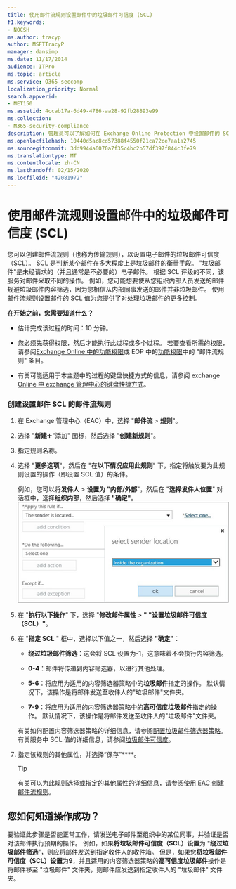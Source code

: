 ```yaml
---
title: 使用邮件流规则设置邮件中的垃圾邮件可信度 (SCL)
f1.keywords:
- NOCSH
ms.author: tracyp
author: MSFTTracyP
manager: dansimp
ms.date: 11/17/2014
audience: ITPro
ms.topic: article
ms.service: O365-seccomp
localization_priority: Normal
search.appverid:
- MET150
ms.assetid: 4ccab17a-6d49-4786-aa28-92fb28893e99
ms.collection:
- M365-security-compliance
description: 管理员可以了解如何在 Exchange Online Protection 中设置邮件的 SCL。
ms.openlocfilehash: 10440d5ac8cd57388f4550f21ca72ce7aa1a2745
ms.sourcegitcommit: 3dd9944a6070a7f35c4bc2b57df397f844c3fe79
ms.translationtype: MT
ms.contentlocale: zh-CN
ms.lasthandoff: 02/15/2020
ms.locfileid: "42081972"
---
```

# <a name="use-mail-flow-rules-to-set-the-spam-confidence-level-scl-in-messages"></a>使用邮件流规则设置邮件中的垃圾邮件可信度 (SCL)

您可以创建邮件流规则（也称为传输规则），以设置电子邮件的垃圾邮件可信度（SCL）。 SCL 是判断某个邮件在多大程度上是垃圾邮件的衡量手段。 "垃圾邮件"是未经请求的（并且通常是不必要的）电子邮件。 根据 SCL 评级的不同，该服务对邮件采取不同的操作。 例如，您可能想要使从您组织内部人员发送的邮件规避垃圾邮件内容筛选，因为您相信从内部同事发送的邮件并非垃圾邮件。 使用邮件流规则设置邮件的 SCL 值为您提供了对处理垃圾邮件的更多控制。

 **在开始之前，您需要知道什么？**

- 估计完成该过程的时间：10 分钟。

- 您必须先获得权限，然后才能执行此过程或多个过程。 若要查看所需的权限，请参阅[Exchange Online 中的功能权限](https://docs.microsoft.com/exchange/permissions-exo/feature-permissions)或 EOP 中的[功能权限](feature-permissions-in-eop.md)中的 "邮件流规则" 条目。

- 有关可能适用于本主题中的过程的键盘快捷方式的信息，请参阅 exchange [Online 中 exchange 管理中心的键盘快捷方式](https://docs.microsoft.com/Exchange/accessibility/keyboard-shortcuts-in-admin-center)。

### <a name="to-create-a-mail-flow-rule-that-sets-the-scl-of-a-message"></a>创建设置邮件 SCL 的邮件流规则

1. 在 Exchange 管理中心（EAC）中，选择 "**邮件流** \> **规则**"。

2. 选择 "**新建**!["](../../media/ITPro-EAC-AddIcon.gif)"添加" 图标，然后选择 "**创建新规则**"。

3. 指定规则名称。

4. 选择 "**更多选项**"，然后在 "在**以下情况应用此规则**" 下，指定将触发要为此规则设置的操作（即设置 SCL 值）的条件。

   例如，您可以将**发件人** \> **设置为 "内部/外部**"，然后在 "**选择发件人位置**" 对话框中，选择**组织内部**，然后选择 **"确定"**。<br/>
   ![选择发件人位置](../../media/EOP-ETR-SetSCL-1.jpg)

5. 在 "**执行以下操作**" 下，选择 "**修改邮件属性** \> **" "设置垃圾邮件可信度（SCL）"**。

6. 在 "**指定 SCL** " 框中，选择以下值之一，然后选择 **"确定"**：

   - **绕过垃圾邮件筛选**：这会将 SCL 设置为-1，这意味着不会执行内容筛选。

   - **0-4**：邮件将传递到内容筛选器，以进行其他处理。

   - **5-6**：将应用为适用的内容筛选器策略中的**垃圾邮件**指定的操作。 默认情况下，该操作是将邮件发送至收件人的"垃圾邮件"文件夹。

   - **7-9**：将应用为适用的内容筛选器策略中的**高可信度垃圾邮件**指定的操作。 默认情况下，该操作是将邮件发送至收件人的"垃圾邮件"文件夹。

   有关如何配置内容筛选器策略的详细信息，请参阅[配置垃圾邮件筛选器策略](configure-your-spam-filter-policies.md)。有关服务中 SCL 值的详细信息，请参阅[垃圾邮件可信度](spam-confidence-levels.md)。

7. 指定该规则的其他属性，并选择“保存”****。

   > [!TIP]
   > 有关可以为此规则选择或指定的其他属性的详细信息，请参阅[使用 EAC 创建邮件流规则](https://docs.microsoft.com/Exchange/policy-and-compliance/mail-flow-rules/mail-flow-rule-procedures#use-the-eac-to-create-mail-flow-rules)。

## <a name="how-do-you-know-this-worked"></a>您如何知道操作成功？

要验证此步骤是否能正常工作，请发送电子邮件至组织中的某位同事，并验证是否对该邮件执行预期的操作。 例如，如果**将垃圾邮件可信度（SCL）设置**为 "**绕过垃圾邮件筛选**"，则应将邮件发送到指定收件人的收件箱。 但是，如果您**将垃圾邮件可信度（SCL）设置**为**9**，并且适用的内容筛选器策略的**高可信度垃圾邮件**操作是将邮件移至 "垃圾邮件" 文件夹，则邮件应发送到指定收件人的 "垃圾邮件" 文件夹。
